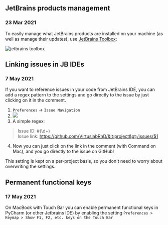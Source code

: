 ## JetBrains products management
### 23 Mar 2021

To easily manage what JetBrains products are installed on your machine (as well as manage their updates),
use [JetBrains Toolbox](https://www.jetbrains.com/toolbox-app/):

![jetbrains toolbox](jetbrains_toolbox.png)


## Linking issues in JB IDEs
### 7 May 2021

If you want to reference issues in your code from JetBrains IDE, you can add a regex pattern
to the settings and go directly to the issue by just clicking on it in the comment.
1. `Preferences` -> `Issue Navigation`
2. ![](heavy_plus_sign)
3. A simple regex:

> Issue ID: #(\d+) <br/>
> Issue link: https://github.com/VirtuslabRnD/&lt;project&gt;/issues/$1

4. Now you can just click on the link in the comment (with Command on Mac), and you go directly to the issue on GitHub!

This setting is kept on a per-project basis, so you don't need to worry about overwriting the settings.


## Permanent functional keys
### 17 May 2021

On MacBook with Touch Bar you can enable permanent functional keys in PyCharm (or other Jetbrains IDE)
by enabling the setting `Preferences > Keymap > Show F1, F2, etc. keys on the Touch Bar`
